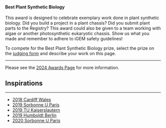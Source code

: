#### Best Plant Synthetic Biology

This award is designed to celebrate exemplary work done in plant synthetic biology. Did you build a project in a plant
chassis? Did you submit plant parts to the Registry? This award could also be given to a team working with algae or
another photosynthetic eukaryotic chassis. Show us what you made and remember to adhere to iGEM safety guidelines!

To compete for the Best Plant Synthetic Biology prize, select the prize on
the [judging form](https://competition.igem.org/deliverables/judging-form) and describe your work on this page.

---

Please see the [2024 Awards Page](https://competition.igem.org/judging/awards)
for more information.

## Inspirations

---

- [2018 Cardiff Wales](http://2018.igem.org/Team:Cardiff_Wales/Plant)
- [2019 Sorbonne U Paris](https://2019.igem.org/Team:Sorbonne_U_Paris/Plant)
- [2019 TU Kaiserslautern](https://2019.igem.org/Team:TU_Kaiserslautern/Plant)
- [2019 Humboldt Berlin](https://2019.igem.org/Team:Humboldt_Berlin/Plant)
- [2020 Sorbonne U Paris](https://2020.igem.org/Team:Sorbonne_U_Paris/Plant)

